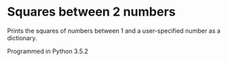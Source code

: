 # Squares between 2 numbers
Prints the squares of numbers between 1 and a user-specified number as a dictionary.

Programmed in Python 3.5.2
